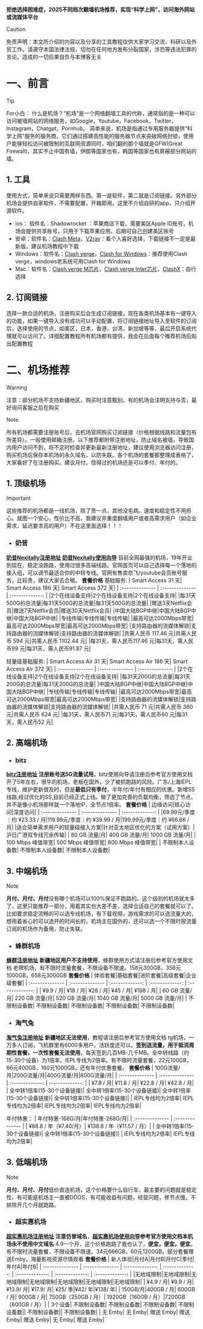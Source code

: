 **拒绝选择困难症，2025不同档次翻墙机场推荐，实现“科学上网”，访问海外网站或流媒体平台**

> [!CAUTION]
> 免责声明：本文所介绍的内容以及分享的工具教程仅供大家学习交流、科研以及外贸工作。请遵守本国法律法规，切勿在任何地方发布分裂国家，涉恐等违法犯罪的言论。造成的一切后果自负与本博客无关

# 一、前言
> [!TIP]
> For小白：
什么是机场？“机场”是一个网络翻墙工具的代称，通常指的是一种可以访问被墙网站的网络服务，如Google，Youtube，Facebook，Twitter，Instagram，Chatgpt，Pornhub。 简单来说，机场是指通过专用服务器提供“科学上网”服务的服务商，它们通过搭建高性能的服务器节点来突破网络封锁，使用户能够轻松访问被限制的互联网资源同时，咱们翻的那个墙就是GFW(Great Firewall)，其实不止中国有墙，伊朗等国家也有，韩国等国家也有屏蔽部分网站的墙。

## 1. 工具
使用方式，简单来说只需要两样东西。第一是软件，第二就是订阅链接。另外部分机场会提供自家软件，不需要配置，开箱即用。这里不介绍自研的app，只介绍开源软件。
- ios： 软件名：Shadowrocket ：苹果商店下载，需要美区Apple ID账号，机场会提供共享账号，只用于下载苹果应用。后期可自己创建美区账号
- 安卓：软件名：[Clash Meta](https://fqzzfast.cc/wp-content/uploads/2024/12/cmfa-2.11.2-meta-arm64-v8a-release.apk)，[V2ray](https://soon.cn-sy1.rains3.com/v2rayNG_1.8.6.apk)：看个人喜好选择，下载链接不一定是最新版，建议机场教程中下载
- Windows：软件名：[Clash verge](https://www.app-bos.com/i0ENp2zf5wlg)，[Clash for Windows](https://file.gwzxwk.com/tutorial/windows/clash/Clash.for.Windows.Setup.0.20.39.exe)：推荐使用Clash verge，windows老系统可用Clash for Windows
- Mac：软件名：[Clash verge M芯片](http://fqzzfast.cc/wp-content/uploads/2024/12/Clash.Verge_2.0.1_aarch64.dmg)，[Clash verge Inter芯片](http://fqzzfast.cc/wp-content/uploads/2024/12/Clash.Verge_2.0.1_x64-1.dmg)，[ClashX](https://file.gwzxwk.com/tutorial/mac/clash/ClashX.dmg)：自行选择
## 2. 订阅链接
选择一款合适的机场，注册购买后会生成订阅链接。现在各类机场基本有一键导入的功能，如果一键导入没有成功可以手动配置，将订阅链接地址导入至软件的订阅后，选择使用的节点，如美区，日本，香港，台湾，新加坡等等，最后开启系统代理就可以访问了。详细配置教程所有机场都有提供，我会在后面每个推荐机场后贴出配置教程

# 二、机场推荐
> [!WARNING]
> 注意：部分机场不支持新疆地区，购买时注意甄别。有的机场会注明支持与否，最好询问客服之后在购买

> [!NOTE]
> 所有机场都需要注册账号后，去机场官网购买订阅链接（价格根据线路和流量包有所差异）。一般使用邮箱注册。以下推荐都附带注册地址，防止域名被墙，导致国内用户访问不到，将不定时检查并更新最新注册地址，建议使用浏览器访问注册，购买机场后保存本机场的永久域名，以防失联。各个机场的套餐都整理成表格了，大家看好了在注册购买。建议月付，信得过的机场还是可以季付、年付的。

## 1. 顶级机场
> [!IMPORTANT]
> 这些推荐的机场都是一线机场，除了贵一点，其他没毛病。速度和稳定性不用担心。就图一个安心，性价比不高，我建议非重度翻墙用户或者高需求用户（如企业需求，延迟要求高的用户）不在这里面选择！！！

-  ### 奶昔
**[奶昔Nexitally注册地址](https://naiixi.com/signupbyemail.aspx?MemberCode=cea6cfa6cd36495195956bcfed00395720250820150239)**
**[奶昔Nexitally使用向导](https://nexitally-1.gitbook.io/nexitally-wen-dang-zhong-xin/)**
目前全网最强的机场，19年开业到现在，稳定没跑路，使用过很多高端线路。官网首页可以自己选择每一个落地的接入组，可以调节最适合你的中转专线。官网有售卖奈飞/youtube会员账号服务，比较贵，建议大家去合租。
**套餐价格**
基础服务:
| Smart Access 31 天| Smart Access 186 天| Smart Access 372 天|
| :-------------- | :-------------- | :-------------: |
|2个在线设备支持|2个在线设备支持|2个在线设备支持|
|每31天500G的总流量|每31天500G的总流量|每31天500G的总流量|
|赠送3天Netflix会员|赠送7天Netflix会员|赠送30天Netflix会员| 
|中国大陆BGP中继|中国大陆BGP中继|中国大陆BGP中继| 
|专线传输|专线传输|专线传输|
|最高可达2000Mbps带宽|最高可达2000Mbps带宽|最高可达2000Mbps带宽| 
|支持路由器的流媒体解锁|支持路由器的流媒体解锁|支持路由器的流媒体解锁| 
|共需人民币 117.46 元|共需人民币 594 元|共需人民币 1102.44 元| 
|每31天，需人民币117.46 元|每31天，需人民币99 元|每31天，需人民币91.87 元| 

轻量级基础服务:
| Smart Access Air 31 天| Smart Access Air 186 天| Smart Access Air 372 天|
| :-------------- | :-------------- | :-------------: |
|2个在线设备支持|2个在线设备支持|2个在线设备支持|
|每31天200G的总流量|每31天200G的总流量|每31天200G的总流量|
|中国大陆BGP中继|中国大陆BGP中继|中国大陆BGP中继| 
|专线传输|专线传输|专线传输|
|最高可达2000Mbps带宽|最高可达2000Mbps带宽|最高可达2000Mbps带宽| 
|支持路由器的流媒体解锁|支持路由器的流媒体解锁|支持路由器的流媒体解锁| 
|共需人民币 71 元|共需人民币 360 元|共需人民币 624 元| 
|每31天，需人民币71 元|每31天，需人民币60 元|每31天，需人民币52 元| 

## 2. 高端机场
-  ### bitz
**[bitz注册地址](https://client.startbitz.net/#/register?code=DUZe0cG0)**
**注册账号送5G流量试用**，bitz使用向导请注册后参考官方使用文档
开了5年左右，很牛的机场，老板在国外，少了被抓跑路的风险。广东/上海IEPL专线，维护更新很及时，但是**最低只有季付**，半年付/年付有相应的优惠。新增SS线路,经过优化的SS,目前已经正式上线。做了更加完善的负载均衡，筛选了节点，并不是像小机场那样就一个落地IP，全节点1倍率。
**套餐价格**
| 边缘访问|核心访问|深度访问|
| :-------------- | :-------------- | :-------------: |
|69.99元/季度｜约 ¥23.33 / 月|119.99元/季度｜约 ¥39.99 / 月|199.99元/季度｜约 ¥66.66 / 月|
|适合简单需求用户的轻量级接入方案|针对亚太地区优化的方案（试用方案）|沪日广港双专线冗余传输|
| 80 GB 流量/月| 400 GB 流量/月| 1000 GB 流量/月| 
| 100 Mbps 峰值带宽| 500 Mbps 峰值带宽| 800 Mbps 峰值带宽| 
| 不限制本人设备数| 不限制本人设备数|  不限制本人设备数|

## 3. 中端机场
> [!NOTE]
> **月付、月付、月付**没有哪个机场可以100%保证不跑路的。这个级别的机场就太多了，这里只能推荐一部分，用着其实也大差不差，选择合适自己的套餐就可以了。比如要求稳定流畅的可以选专线机场，有下载视频，游戏需求的可以选流量大的，想用着省心的可以选开的时间长的，机场主在国外的，还可以选一个不限时按流量订阅的机场作为备用，防止失联。

-  ### 蜂群机场
**[蜂群注册地址](https://fq-top-v-fast.com/#/register?code=B9lPEFxf)**
**新疆地区用户不支持使用**，蜂群使用方式请注册后参考官方使用文档
老牌机场，有不限时流量套餐，不限设备不限速。158元300GB，358元1000GB，658元3000GB
**套餐价格**
| 体验套餐|基础套餐|进阶套餐|高级套餐|企业级套餐|
| :-------------- | :-------------- | :-------------: | :-------------: | :-------------: |
| ¥9.9 / 月| ¥18 / 月| ¥28 / 月| ¥45 / 月| ¥198 / 月|
| 60 GB 流量/月| 220 GB 流量/月| 520 GB 流量/月| 1040 GB 流量/月| 5000 GB 流量/月| 
| 不限制设备数| 不限制设备数|  不限制设备数|  不限制设备数|  不限制设备数|

-  ### 淘气兔
**[淘气兔注册地址](https://taoqitu.me/index.html?register=GLO7CwId)**
**新疆地区无法使用**，教程请注册后参考官方使用文档
tg机场，一万多人订阅，飞机群里有6000多用户。活跃度还可以。**签到送流量，用于抵消周期性套餐，一次性套餐无法使用**，每天签到几百MB-几千MB。全中转线路（约15-30个设备）为1倍率，IEPL专线为2倍率。有不限时流量套餐，22元100GB，66元400GB，160元1000GB。还有年付优惠套餐。
**套餐价格**
| 100G流量/月|200G流量/月|400G流量/月|800G流量/月|
| :-------------- | :-------------- | :-------------: | :-------------: |
| ¥7.8 / 月| ¥11.8 / 月| ¥22.8 / 月| ¥42.8 / 月|
| 全中转1倍率(15-30个设备链接)| 全中转1倍率(15-30个设备链接)| 全中转1倍率(15-30个设备链接)| 全中转1倍率(15-30个设备链接)|
| IEPL专线均为2倍率| IEPL专线均为2倍率|  IEPL专线均为2倍率| IEPL专线均为2倍率|

年付特惠：
| 年付特惠-168G/月|年付特惠-268G/月|
| :-------------- | :-------------- |
| ¥88.8 / 年（¥7.40/月）| ¥138.8 / 年（¥11.57 / 月）|
| 全中转1倍率(15-30个设备链接)| 全中转1倍率(15-30个设备链接)|
| IEPL专线均为2倍率| IEPL专线均为2倍率|

## 3. 低端机场
> [!NOTE]
> **月付、月付、月付**低价直连机场，这个价格要什么自行车，最主要的问题就是稳定性，有可能是机场主一直被DDOS，有可能收益有问题，经营问题，修节点慢。不排除开几个月就跑路。

-  ### 超实惠机场
**[超实惠机场注册地址](https://cshjc.top/web/#/login?code=6XVcNL0O)**
**注意仿冒域名**，**[超实惠机场使用向导](https://help.realiti.me/)**参考官方使用文档**本机场永不使用中文域名**
4.9一个月，这个价格跑路了我也认了，**便宜，便宜，便宜**。有不限时流量套餐，不限设备不限速。34元666GB，60元1200GB。部分套餐赠送Emby，海量影视资源尽情观看
**套餐价格**
| 新人体验|月付A|月付B|月付C|季付|年付A|年付B|
| :-------------- | :-------------- | :-------------: | :-------------: | :-------------: | :-------------: | :-------------: |
|无地域限制|无地域限制|无地域限制|无地域限制|无地域限制|无地域限制|无地域限制|
| ¥4.9 / 月| ¥9.9 / 月| ¥13.9/ 月| ¥17.9/ 月| ¥25/ 季|¥42/ 年|¥138/ 年|
| 150GB/月|400GB / 月| 600GB / 月| 900GB / 月| 750GB（250GB / 月）| 1920GB（160GB / 月）|7200GB（600GB / 月）| 
| 3个设备| 不限制设备数|  不限制设备数|  不限制设备数|  不限制设备数||  不限制设备数||  不限制设备数|
| 无 Emby| 无 Emby|  赠送 Emby|  赠送 Emby|  赠送 Emby|  无 Emby| 赠送 Emby|